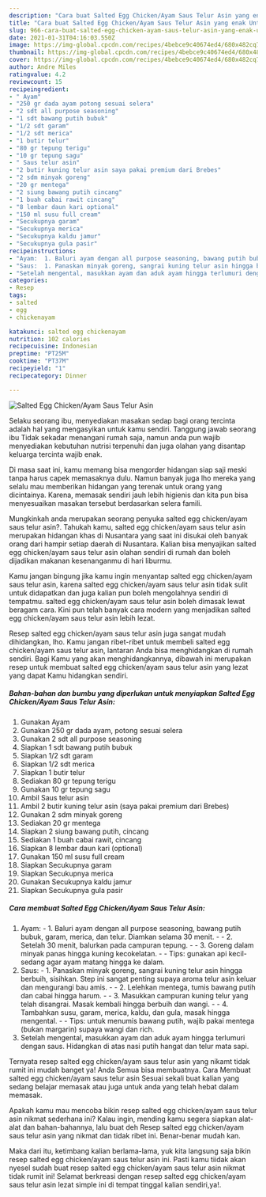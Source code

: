 ```yaml
---
description: "Cara buat Salted Egg Chicken/Ayam Saus Telur Asin yang enak Untuk Jualan"
title: "Cara buat Salted Egg Chicken/Ayam Saus Telur Asin yang enak Untuk Jualan"
slug: 966-cara-buat-salted-egg-chicken-ayam-saus-telur-asin-yang-enak-untuk-jualan
date: 2021-01-31T04:16:03.550Z
image: https://img-global.cpcdn.com/recipes/4bebce9c40674ed4/680x482cq70/salted-egg-chickenayam-saus-telur-asin-foto-resep-utama.jpg
thumbnail: https://img-global.cpcdn.com/recipes/4bebce9c40674ed4/680x482cq70/salted-egg-chickenayam-saus-telur-asin-foto-resep-utama.jpg
cover: https://img-global.cpcdn.com/recipes/4bebce9c40674ed4/680x482cq70/salted-egg-chickenayam-saus-telur-asin-foto-resep-utama.jpg
author: Andre Miles
ratingvalue: 4.2
reviewcount: 15
recipeingredient:
- " Ayam"
- "250 gr dada ayam potong sesuai selera"
- "2 sdt all purpose seasoning"
- "1 sdt bawang putih bubuk"
- "1/2 sdt garam"
- "1/2 sdt merica"
- "1 butir telur"
- "80 gr tepung terigu"
- "10 gr tepung sagu"
- " Saus telur asin"
- "2 butir kuning telur asin saya pakai premium dari Brebes"
- "2 sdm minyak goreng"
- "20 gr mentega"
- "2 siung bawang putih cincang"
- "1 buah cabai rawit cincang"
- "8 lembar daun kari optional"
- "150 ml susu full cream"
- "Secukupnya garam"
- "Secukupnya merica"
- "Secukupnya kaldu jamur"
- "Secukupnya gula pasir"
recipeinstructions:
- "Ayam:  1. Baluri ayam dengan all purpose seasoning, bawang putih bubuk, garam, merica, dan telur. Diamkan selama 30 menit.  2. Setelah 30 menit, balurkan pada campuran tepung.  3. Goreng dalam minyak panas hingga kuning kecokelatan.  Tips: gunakan api kecil-sedang agar ayam matang hingga ke dalam."
- "Saus:  1. Panaskan minyak goreng, sangrai kuning telur asin hingga berbuih, sisihkan. Step ini sangat penting supaya aroma telur asin keluar dan mengurangi bau amis.  2. Lelehkan mentega, tumis bawang putih dan cabai hingga harum.   3. Masukkan campuran kuning telur yang telah disangrai. Masak kembali hingga berbuih dan wangi.  4. Tambahkan susu, garam, merica, kaldu, dan gula, masak hingga mengental.   Tips: untuk menumis bawang putih, wajib pakai mentega (bukan margarin) supaya wangi dan rich."
- "Setelah mengental, masukkan ayam dan aduk ayam hingga terlumuri dengan saus. Hidangkan di atas nasi putih hangat dan telur mata sapi."
categories:
- Resep
tags:
- salted
- egg
- chickenayam

katakunci: salted egg chickenayam 
nutrition: 102 calories
recipecuisine: Indonesian
preptime: "PT25M"
cooktime: "PT37M"
recipeyield: "1"
recipecategory: Dinner

---
```



![Salted Egg Chicken/Ayam Saus Telur Asin](https://img-global.cpcdn.com/recipes/4bebce9c40674ed4/680x482cq70/salted-egg-chickenayam-saus-telur-asin-foto-resep-utama.jpg)

Selaku seorang ibu, menyediakan masakan sedap bagi orang tercinta adalah hal yang mengasyikan untuk kamu sendiri. Tanggung jawab seorang ibu Tidak sekadar menangani rumah saja, namun anda pun wajib menyediakan kebutuhan nutrisi terpenuhi dan juga olahan yang disantap keluarga tercinta wajib enak.

Di masa  saat ini, kamu memang bisa mengorder hidangan siap saji meski tanpa harus capek memasaknya dulu. Namun banyak juga lho mereka yang selalu mau memberikan hidangan yang terenak untuk orang yang dicintainya. Karena, memasak sendiri jauh lebih higienis dan kita pun bisa menyesuaikan masakan tersebut berdasarkan selera famili. 



Mungkinkah anda merupakan seorang penyuka salted egg chicken/ayam saus telur asin?. Tahukah kamu, salted egg chicken/ayam saus telur asin merupakan hidangan khas di Nusantara yang saat ini disukai oleh banyak orang dari hampir setiap daerah di Nusantara. Kalian bisa menyajikan salted egg chicken/ayam saus telur asin olahan sendiri di rumah dan boleh dijadikan makanan kesenanganmu di hari liburmu.

Kamu jangan bingung jika kamu ingin menyantap salted egg chicken/ayam saus telur asin, karena salted egg chicken/ayam saus telur asin tidak sulit untuk didapatkan dan juga kalian pun boleh mengolahnya sendiri di tempatmu. salted egg chicken/ayam saus telur asin boleh dimasak lewat beragam cara. Kini pun telah banyak cara modern yang menjadikan salted egg chicken/ayam saus telur asin lebih lezat.

Resep salted egg chicken/ayam saus telur asin juga sangat mudah dihidangkan, lho. Kamu jangan ribet-ribet untuk membeli salted egg chicken/ayam saus telur asin, lantaran Anda bisa menghidangkan di rumah sendiri. Bagi Kamu yang akan menghidangkannya, dibawah ini merupakan resep untuk membuat salted egg chicken/ayam saus telur asin yang lezat yang dapat Kamu hidangkan sendiri.

<!--inarticleads1-->

##### Bahan-bahan dan bumbu yang diperlukan untuk menyiapkan Salted Egg Chicken/Ayam Saus Telur Asin:

1. Gunakan  Ayam
1. Gunakan 250 gr dada ayam, potong sesuai selera
1. Gunakan 2 sdt all purpose seasoning
1. Siapkan 1 sdt bawang putih bubuk
1. Siapkan 1/2 sdt garam
1. Siapkan 1/2 sdt merica
1. Siapkan 1 butir telur
1. Sediakan 80 gr tepung terigu
1. Gunakan 10 gr tepung sagu
1. Ambil  Saus telur asin
1. Ambil 2 butir kuning telur asin (saya pakai premium dari Brebes)
1. Gunakan 2 sdm minyak goreng
1. Sediakan 20 gr mentega
1. Siapkan 2 siung bawang putih, cincang
1. Sediakan 1 buah cabai rawit, cincang
1. Siapkan 8 lembar daun kari (optional)
1. Gunakan 150 ml susu full cream
1. Siapkan Secukupnya garam
1. Siapkan Secukupnya merica
1. Gunakan Secukupnya kaldu jamur
1. Siapkan Secukupnya gula pasir




<!--inarticleads2-->

##### Cara membuat Salted Egg Chicken/Ayam Saus Telur Asin:

1. Ayam:  - 1. Baluri ayam dengan all purpose seasoning, bawang putih bubuk, garam, merica, dan telur. Diamkan selama 30 menit. -  - 2. Setelah 30 menit, balurkan pada campuran tepung. -  - 3. Goreng dalam minyak panas hingga kuning kecokelatan. -  - Tips: gunakan api kecil-sedang agar ayam matang hingga ke dalam.
1. Saus:  - 1. Panaskan minyak goreng, sangrai kuning telur asin hingga berbuih, sisihkan. Step ini sangat penting supaya aroma telur asin keluar dan mengurangi bau amis. -  - 2. Lelehkan mentega, tumis bawang putih dan cabai hingga harum.  -  - 3. Masukkan campuran kuning telur yang telah disangrai. Masak kembali hingga berbuih dan wangi. -  - 4. Tambahkan susu, garam, merica, kaldu, dan gula, masak hingga mengental.  -  - Tips: untuk menumis bawang putih, wajib pakai mentega (bukan margarin) supaya wangi dan rich.
1. Setelah mengental, masukkan ayam dan aduk ayam hingga terlumuri dengan saus. Hidangkan di atas nasi putih hangat dan telur mata sapi.




Ternyata resep salted egg chicken/ayam saus telur asin yang nikamt tidak rumit ini mudah banget ya! Anda Semua bisa membuatnya. Cara Membuat salted egg chicken/ayam saus telur asin Sesuai sekali buat kalian yang sedang belajar memasak atau juga untuk anda yang telah hebat dalam memasak.

Apakah kamu mau mencoba bikin resep salted egg chicken/ayam saus telur asin nikmat sederhana ini? Kalau ingin, mending kamu segera siapkan alat-alat dan bahan-bahannya, lalu buat deh Resep salted egg chicken/ayam saus telur asin yang nikmat dan tidak ribet ini. Benar-benar mudah kan. 

Maka dari itu, ketimbang kalian berlama-lama, yuk kita langsung saja bikin resep salted egg chicken/ayam saus telur asin ini. Pasti kamu tiidak akan nyesel sudah buat resep salted egg chicken/ayam saus telur asin nikmat tidak rumit ini! Selamat berkreasi dengan resep salted egg chicken/ayam saus telur asin lezat simple ini di tempat tinggal kalian sendiri,ya!.

